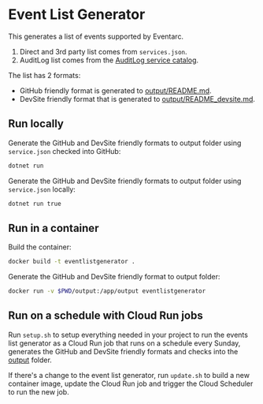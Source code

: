 # Event List Generator

This generates a list of events supported by Eventarc.

1. Direct and 3rd party list comes from `services.json`.
1. AuditLog list comes from the [AuditLog service
  catalog](https://raw.githubusercontent.com/googleapis/google-cloudevents/master/json/audit/service_catalog.json).

The list has 2 formats:

* GitHub friendly format is generated to [output/README.md](output/README.md).
* DevSite friendly format that is generated to [output/README_devsite.md](output/README_devsite.md).

## Run locally

Generate the GitHub and DevSite friendly formats to output folder using
`service.json` checked into GitHub:

```sh
dotnet run
```

Generate the GitHub and DevSite friendly formats to output folder using
`service.json` locally:

```sh
dotnet run true
```

## Run in a container

Build the container:

```sh
docker build -t eventlistgenerator .
```

Generate the GitHub and DevSite friendly format to output folder:

```sh
docker run -v $PWD/output:/app/output eventlistgenerator
```

## Run on a schedule with Cloud Run jobs

Run `setup.sh` to setup everything needed in your project to run the events list
generator as a Cloud Run job that runs on a schedule every Sunday, generates
the GitHub and DevSite friendly formats and checks into the [output](output)
folder.

If there's a change to the event list generator, run `update.sh` to build a new
container image, update the Cloud Run job and trigger the Cloud Scheduler to run
the new job.
